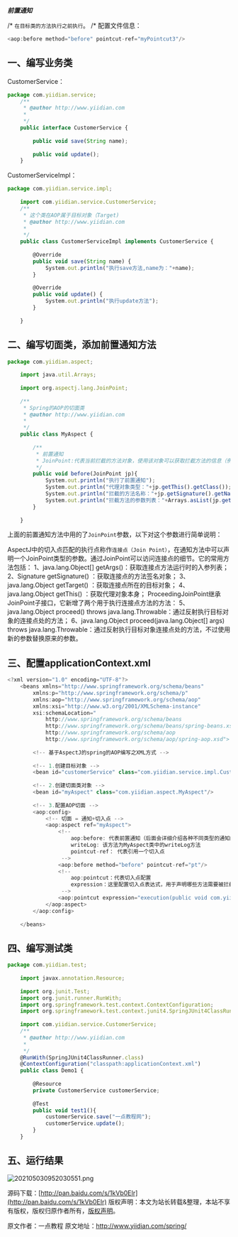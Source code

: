 


***前置通知***

/* `在目标类的方法执行之前执行`。
/* 配置文件信息：

```js 
<aop:before method="before" pointcut-ref="myPointcut3"/>
```

## **一、编写业务类**

CustomerService：

```js 
package com.yiidian.service;
    /**
     * @author http://www.yiidian.com
     *
     */
    public interface CustomerService {
    
    	public void save(String name);
    	
    	public void update();
    }
```

CustomerServiceImpl：


```js 
package com.yiidian.service.impl;
    
    import com.yiidian.service.CustomerService;
    /**
     * 这个类在AOP属于目标对象（Target)
     * @author http://www.yiidian.com
     *
     */
    public class CustomerServiceImpl implements CustomerService {
    
    	@Override
    	public void save(String name) {
    		System.out.println("执行save方法,name为："+name);
    	}
    
    	@Override
    	public void update() {
    		System.out.println("执行update方法");
    	}
    
    }
```

## **二、编写切面类，添加前置通知方法**


```js 
package com.yiidian.aspect;
    
    import java.util.Arrays;
    
    import org.aspectj.lang.JoinPoint;
    
    /**
     * Spring的AOP的切面类
     * @author http://www.yiidian.com
     *
     */
    public class MyAspect {
    
    	/**
    	 * 前置通知
    	 * JoinPoint:代表当前拦截的方法对象，使用该对象可以获取拦截方法的信息（例如：类名，方法名，方法参数等）
    	 */
    	public void before(JoinPoint jp){
    		System.out.println("执行了前置通知");
    		System.out.println("代理对象类型："+jp.getThis().getClass());
    		System.out.println("拦截的方法名称："+jp.getSignature().getName());
    		System.out.println("拦截方法的参数列表："+Arrays.asList(jp.getArgs()));
    	}
    
    }
```

上面的前置通知方法中用的了`JoinPoint`参数，以下对这个参数进行简单说明：

AspectJ中的切入点匹配的执行点称作`连接点（Join Point）`，在通知方法中可以声明一个JoinPoint类型的参数。通过JoinPoint可以访问连接点的细节。它的常用方法包括：
1、java.lang.Object[] getArgs()：获取连接点方法运行时的入参列表；
2、Signature getSignature() ：获取连接点的方法签名对象；
3、java.lang.Object getTarget() ：获取连接点所在的目标对象；
4、java.lang.Object getThis() ：获取代理对象本身；
ProceedingJoinPoint继承JoinPoint子接口，它新增了两个用于执行连接点方法的方法：
5、java.lang.Object proceed() throws java.lang.Throwable：通过反射执行目标对象的连接点处的方法；
6、java.lang.Object proceed(java.lang.Object[] args) throws java.lang.Throwable：通过反射执行目标对象连接点处的方法，不过使用新的参数替换原来的参数。

## **三、配置applicationContext.xml**


```js 
<?xml version="1.0" encoding="UTF-8"?>
    <beans xmlns="http://www.springframework.org/schema/beans"
    	xmlns:p="http://www.springframework.org/schema/p"
    	xmlns:aop="http://www.springframework.org/schema/aop"
        xmlns:xsi="http://www.w3.org/2001/XMLSchema-instance"
        xsi:schemaLocation="
            http://www.springframework.org/schema/beans 
            http://www.springframework.org/schema/beans/spring-beans.xsd
            http://www.springframework.org/schema/aop 
            http://www.springframework.org/schema/aop/spring-aop.xsd">
    
    	<!-- 基于AspectJ的spring的AOP编写之XML方式 -->
    	
    	<!-- 1.创建目标对象 -->
    	<bean id="customerService" class="com.yiidian.service.impl.CustomerServiceImpl"/>
    	
    	<!-- 2.创建切面类对象 -->
    	<bean id="myAspect" class="com.yiidian.aspect.MyAspect"/>
    	
    	<!-- 3.配置AOP切面 -->
    	<aop:config>
    		<!-- 切面 = 通知+切入点 -->
    		<aop:aspect ref="myAspect">
    			<!-- 
    				aop:before: 代表前置通知（后面会详细介绍各种不同类型的通知的用法）
    				writeLog: 该方法为MyAspect类中的writeLog方法
    				pointcut-ref： 代表引用一个切入点
    			 -->
    			<aop:before method="before" pointcut-ref="pt"/>
    			<!-- 
    				aop:pointcut：代表切入点配置
    				expression：这里配置切入点表达式，用于声明哪些方法需要被拦截
    			 -->
    			<aop:pointcut expression="execution(public void com.yiidian.service.impl.CustomerServiceImpl.*(..))" id="pt"/>
    		</aop:aspect>
    	</aop:config>
    	
    </beans>
```

## **四、编写测试类**


```js 
package com.yiidian.test;
    
    import javax.annotation.Resource;
    
    import org.junit.Test;
    import org.junit.runner.RunWith;
    import org.springframework.test.context.ContextConfiguration;
    import org.springframework.test.context.junit4.SpringJUnit4ClassRunner;
    
    import com.yiidian.service.CustomerService;
    /**
     * @author http://www.yiidian.com
     *
     */
    @RunWith(SpringJUnit4ClassRunner.class)
    @ContextConfiguration("classpath:applicationContext.xml")
    public class Demo1 {
    
    	@Resource
    	private CustomerService customerService;
    	
    	@Test
    	public void test1(){
    		customerService.save("一点教程网");
    		customerService.update();
    	}
    }
```

## **五、运行结果**

![202105030952030551.png](https://gitee.com/hezhiyuan007/java-study/raw/master/images/Spring/d645c0b0-d992-4f48-8261-c7e2d2bf44fd.png)

源码下载：[http://pan.baidu.com/s/1kVb0EIr](http://pan.baidu.com/s/1kVb0EIr)
版权声明：本文为站长转载&整理，本站不享有版权，版权归原作者所有，[版权声明](https://gitee.com/hezhiyuan007/java-notes/raw/master/disclaimer.md)。




原文作者：一点教程 原文地址：http://www.yiidian.com/spring/